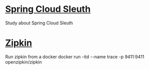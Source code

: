 # [Spring Cloud Sleuth](https://spring.io/projects/spring-cloud-sleuth)
Study about Spring Cloud Sleuth

# [Zipkin](https://zipkin.io/pages/quickstart.html)
Run zipkin from a docker
docker run -itd --name trace -p 9411:9411 openzipkin/zipkin
